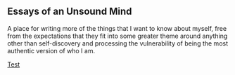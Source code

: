 ## Essays of an Unsound Mind

A place for writing more of the things that I want to know about myself, free from the expectations that they fit into some greater theme around anything other than self-discovery and processing the vulnerability of being the most authentic version of who I am.

[Test](./docs/test.md)
